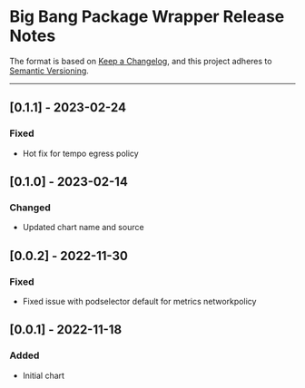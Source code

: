 # Big Bang Package Wrapper Release Notes

The format is based on [Keep a Changelog](https://keepachangelog.com/en/1.0.0/), and this project adheres to [Semantic Versioning](https://semver.org/spec/v2.0.0.html).

---
## [0.1.1] - 2023-02-24
### Fixed
- Hot fix for tempo egress policy

## [0.1.0] - 2023-02-14
### Changed
- Updated chart name and source

## [0.0.2] - 2022-11-30
### Fixed
- Fixed issue with podselector default for metrics networkpolicy

## [0.0.1] - 2022-11-18
### Added
- Initial chart
